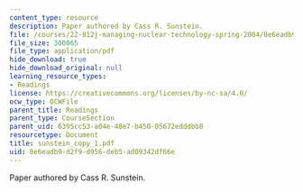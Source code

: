 ```yaml
---
content_type: resource
description: Paper authored by Cass R. Sunstein.
file: /courses/22-812j-managing-nuclear-technology-spring-2004/0e6eadb9d2f9d956deb5ad09342df66e_sunstein_copy_1.pdf
file_size: 300065
file_type: application/pdf
hide_download: true
hide_download_original: null
learning_resource_types:
- Readings
license: https://creativecommons.org/licenses/by-nc-sa/4.0/
ocw_type: OCWFile
parent_title: Readings
parent_type: CourseSection
parent_uid: 6395cc53-a04e-48e7-b450-05672edddbb8
resourcetype: Document
title: sunstein_copy_1.pdf
uid: 0e6eadb9-d2f9-d956-deb5-ad09342df66e
---
```

Paper authored by Cass R. Sunstein.